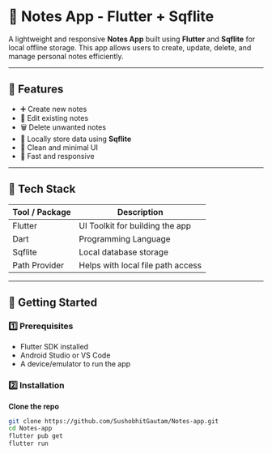 # 📝 Notes App - Flutter + Sqflite

A lightweight and responsive **Notes App** built using **Flutter** and **Sqflite** for local offline storage. This app allows users to create, update, delete, and manage personal notes efficiently.

---

## 📱 Features

- ➕ Create new notes
- 📝 Edit existing notes
- 🗑️ Delete unwanted notes
- 💾 Locally store data using **Sqflite**
- 🎯 Clean and minimal UI
- 🚀 Fast and responsive

---

## 🧰 Tech Stack

| Tool / Package     | Description                         |
|--------------------|-------------------------------------|
| Flutter            | UI Toolkit for building the app     |
| Dart               | Programming Language                |
| Sqflite            | Local database storage              |
| Path Provider      | Helps with local file path access   |

---


## 🚀 Getting Started

### 1️⃣ Prerequisites

- Flutter SDK installed  
- Android Studio or VS Code  
- A device/emulator to run the app  

### 2️⃣ Installation
**Clone the repo**
   ```bash
   git clone https://github.com/SushobhitGautam/Notes-app.git
   cd Notes-app
   flutter pub get
   flutter run
